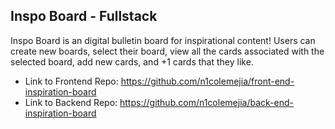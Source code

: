 ## Inspo Board - Fullstack

Inspo Board is an digital bulletin board for inspirational content! Users can create new boards, select their board, view all the cards associated with the selected board, add new cards, and +1 cards that they like.

- Link to Frontend Repo: https://github.com/n1colemejia/front-end-inspiration-board
- Link to Backend Repo: https://github.com/n1colemejia/back-end-inspiration-board

<img width="auto" alt="" src="https://github.com/n1colemejia/inspo-board/assets/100858764/0a89ba77-566c-460b-8161-29d848af5b18">

